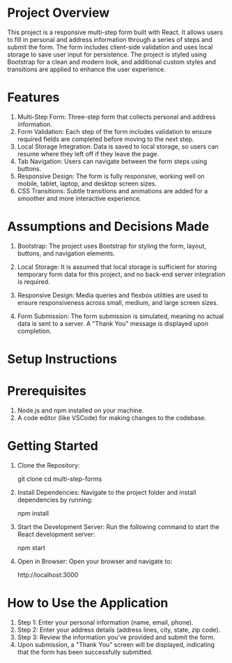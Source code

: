 # Project Overview

This project is a responsive multi-step form built with React. It allows users to fill in personal and address information through a series of steps and submit the form. The form includes client-side validation and uses local storage to save user input for persistence. The project is styled using Bootstrap for a clean and modern look, and additional custom styles and transitions are applied to enhance the user experience.

# Features

1. Multi-Step Form: Three-step form that collects personal and address information.
2. Form Validation: Each step of the form includes validation to ensure required fields are completed before moving to the next step.
3. Local Storage Integration: Data is saved to local storage, so users can resume where they left off if they leave the page.
4. Tab Navigation: Users can navigate between the form steps using buttons.
5. Responsive Design: The form is fully responsive, working well on mobile, tablet, laptop, and desktop screen sizes.
6. CSS Transitions: Subtle transitions and animations are added for a smoother and more interactive experience.

# Assumptions and Decisions Made

1. Bootstrap: The project uses Bootstrap for styling the form, layout, buttons, and navigation elements.

2. Local Storage: It is assumed that local storage is sufficient for storing temporary form data for this project, and no back-end server integration is required.

3. Responsive Design: Media queries and flexbox utilities are used to ensure responsiveness across small, medium, and large screen sizes.

4. Form Submission: The form submission is simulated, meaning no actual data is sent to a server. A "Thank You" message is displayed upon completion.

# Setup Instructions

# Prerequisites
1. Node.js and npm installed on your machine.
2. A code editor (like VSCode) for making changes to the codebase.

# Getting Started

1. Clone the Repository:

    git clone <repository-url>
    cd multi-step-forms

2. Install Dependencies: Navigate to the project folder and install dependencies by running:

    npm install

3. Start the Development Server: Run the following command to start the React development server:

    npm start

4. Open in Browser: Open your browser and navigate to:

    http://localhost:3000
    


# How to Use the Application

1. Step 1: Enter your personal information (name, email, phone).
2. Step 2: Enter your address details (address lines, city, state, zip code).
3. Step 3: Review the information you've provided and submit the form.
4. Upon submission, a "Thank You" screen will be displayed, indicating that the form has been successfully submitted.

